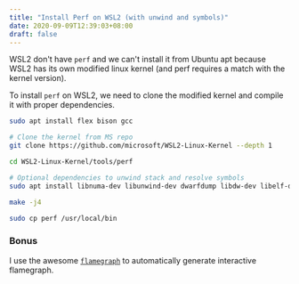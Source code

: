 ```yaml
---
title: "Install Perf on WSL2 (with unwind and symbols)"
date: 2020-09-09T12:39:03+08:00
draft: false 
---
```


WSL2 don't have `perf` and we can't install it from Ubuntu apt because WSL2 has its own modified linux kernel (and perf requires a match with the kernel version).

To install `perf` on WSL2, we need to clone the modified kernel and compile it with proper dependencies.  

```bash
sudo apt install flex bison gcc

# Clone the kernel from MS repo
git clone https://github.com/microsoft/WSL2-Linux-Kernel --depth 1

cd WSL2-Linux-Kernel/tools/perf

# Optional dependencies to unwind stack and resolve symbols
sudo apt install libnuma-dev libunwind-dev dwarfdump libdw-dev libelf-dev libiberty-dev

make -j4

sudo cp perf /usr/local/bin
```

### Bonus
I use the awesome [`flamegraph`](https://github.com/flamegraph-rs/flamegraph) to automatically generate interactive flamegraph.




